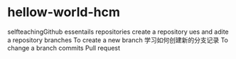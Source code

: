 # hellow-world-hcm
selfteachingGithub essentails
  repositories
    create a repository
    ues and adite a repository
  branches
    To create a new branch
    学习如何创建新的分支记录
    To change a branch 
  commits
  Pull request
